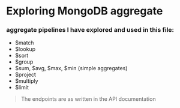 # Exploring MongoDB aggregate

### aggregate pipelines I have explored and used in this file:

- $match
- $lookup
- $sort
- $group
- $sum, $avg, $max, $min (simple aggregates)
- $project
- $multiply
- $limit

> The endpoints are as written in the API documentation
